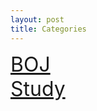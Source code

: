 ```yaml
---
layout: post
title: Categories
---
```


<a href="/category/boj" style="font-size:2rem;">BOJ</a><br>
<a href="/category/study" style="font-size:2rem;" >Study</a>
